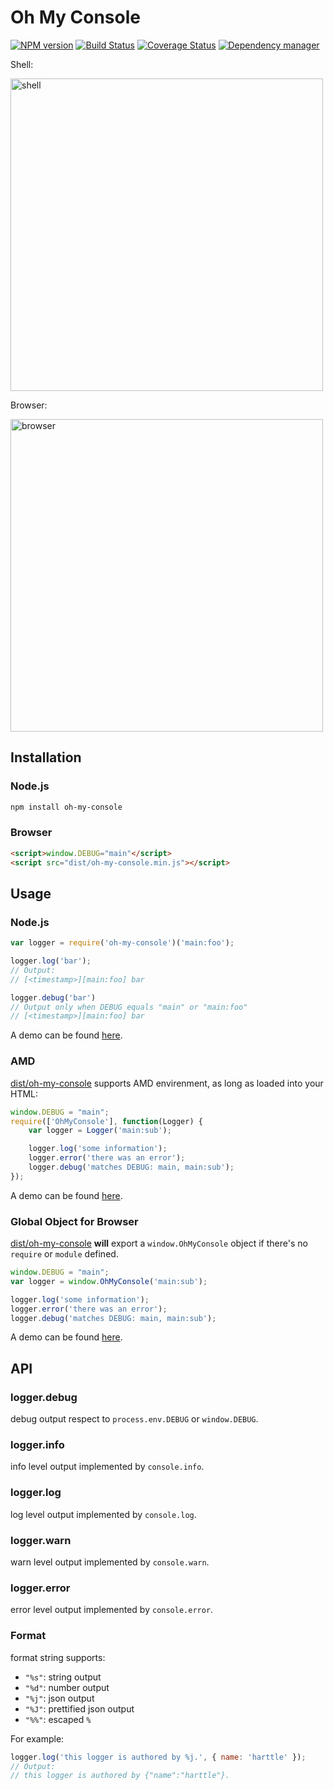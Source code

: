 # Oh My Console

[![NPM version](https://img.shields.io/npm/v/oh-my-console.svg?style=flat)](https://www.npmjs.org/package/oh-my-console)
[![Build Status](https://travis-ci.org/psfe/oh-my-console.svg?branch=master&foo)](https://travis-ci.org/psfe/oh-my-console)
[![Coverage Status](https://coveralls.io/repos/github/psfe/oh-my-console/badge.svg?branch=master&foo)](https://coveralls.io/github/psfe/oh-my-console?branch=master)
[![Dependency manager](https://img.shields.io/david/psfe/oh-my-console.svg?style=flat)](https://david-dm.org/psfe/oh-my-console)

Shell:

<img width="500" alt="shell" src="https://cloud.githubusercontent.com/assets/4427974/18906370/e5d7cafc-8599-11e6-8c98-6bb7f7dbaec9.png">

Browser:

<img width="500" alt="browser" src="https://cloud.githubusercontent.com/assets/4427974/18906374/e81c1dae-8599-11e6-92e9-37db35ee8a2a.png">

## Installation

### Node.js

```bash
npm install oh-my-console
```

### Browser

```html
<script>window.DEBUG="main"</script>
<script src="dist/oh-my-console.min.js"></script>
```

## Usage

### Node.js

```javascript
var logger = require('oh-my-console')('main:foo');

logger.log('bar');
// Output:
// [<timestamp>][main:foo] bar

logger.debug('bar')
// Output only when DEBUG equals "main" or "main:foo"
// [<timestamp>][main:foo] bar
```

A demo can be found [here](demo/node).
 
### AMD

[dist/oh-my-console](dist/oh-my-console.min.js) supports AMD envirenment,
as long as loaded into your HTML:

```javascript
window.DEBUG = "main";
require(['OhMyConsole'], function(Logger) {
    var logger = Logger('main:sub');

    logger.log('some information');
    logger.error('there was an error');
    logger.debug('matches DEBUG: main, main:sub');
});
```

A demo can be found [here](demo/browser/amd.html).
 
### Global Object for Browser

[dist/oh-my-console](dist/oh-my-console.min.js) **will** export a
`window.OhMyConsole` object if there's no `require` or `module` defined.

```javascript
window.DEBUG = "main";
var logger = window.OhMyConsole('main:sub');

logger.log('some information');
logger.error('there was an error');
logger.debug('matches DEBUG: main, main:sub');
```

A demo can be found [here](demo/browser/global.html).

## API

### logger.debug

debug output respect to `process.env.DEBUG` or `window.DEBUG`.

### logger.info

info level output implemented by `console.info`.

### logger.log

log level output implemented by `console.log`.

### logger.warn

warn level output implemented by `console.warn`.

### logger.error

error level output implemented by `console.error`.

### Format

format string supports: 

* `"%s"`: string output
* `"%d"`: number output
* `"%j"`: json output
* `"%J"`: prettified json output
* `"%%"`: escaped `%`

For example:

```javascript
logger.log('this logger is authored by %j.', { name: 'harttle' });
// Output:
// this logger is authored by {"name":"harttle"}.
```
